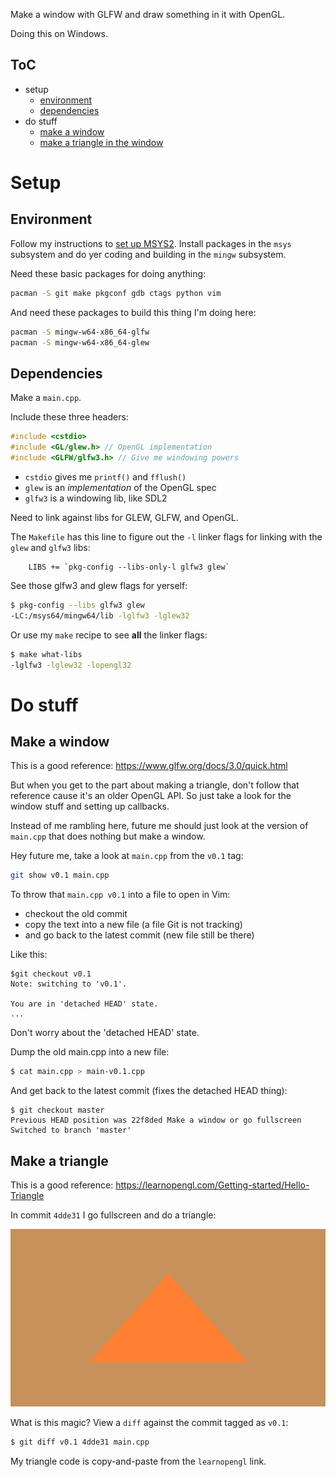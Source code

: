 Make a window with GLFW and draw something in it with OpenGL.

Doing this on Windows.

## ToC
- setup
    - [environment](README.md#environment)
    - [dependencies](README.md#dependencies)
- do stuff
    - [make a window](README.md#make-a-window)
    - [make a triangle in the window](README.md#make-a-triangle)

# Setup

## Environment

Follow my instructions to [set up
MSYS2](https://github.com/sustainablelab/msys). Install packages
in the `msys` subsystem and do yer coding and building in the
`mingw` subsystem.

Need these basic packages for doing anything:

```bash
pacman -S git make pkgconf gdb ctags python vim
```

And need these packages to build this thing I'm doing here:

```bash
pacman -S mingw-w64-x86_64-glfw
pacman -S mingw-w64-x86_64-glew
```

## Dependencies

Make a `main.cpp`.

Include these three headers:

```c
#include <cstdio>
#include <GL/glew.h> // OpenGL implementation
#include <GLFW/glfw3.h> // Give me windowing powers
```

- `cstdio` gives me `printf()` and `fflush()`
- `glew` is an *implementation* of the OpenGL spec
- `glfw3` is a windowing lib, like SDL2

Need to link against libs for GLEW, GLFW, and OpenGL.

The `Makefile` has this line to figure out the `-l` linker flags
for linking with the `glew` and `glfw3` libs:

```make
	LIBS += `pkg-config --libs-only-l glfw3 glew`
```

See those glfw3 and glew flags for yerself:

```bash
$ pkg-config --libs glfw3 glew
-LC:/msys64/mingw64/lib -lglfw3 -lglew32 
```

Or use my `make` recipe to see **all** the linker flags:

```bash
$ make what-libs
-lglfw3 -lglew32 -lopengl32
```

# Do stuff

## Make a window

This is a good reference:
https://www.glfw.org/docs/3.0/quick.html

But when you get to the part about making a triangle, don't
follow that reference cause it's an older OpenGL API. So just
take a look for the window stuff and setting up callbacks.

Instead of me rambling here, future me should just look at the
version of `main.cpp` that does nothing but make a window.

Hey future me, take a look at `main.cpp` from the `v0.1` tag:

```bash
git show v0.1 main.cpp
```

To throw that `main.cpp v0.1` into a file to open in Vim:

- checkout the old commit
- copy the text into a new file (a file Git is not tracking)
- and go back to the latest commit (new file still be there)

Like this:

```bash-git
$git checkout v0.1
Note: switching to 'v0.1'.

You are in 'detached HEAD' state.
...
```

Don't worry about the 'detached HEAD' state.

Dump the old main.cpp into a new file:

```bash
$ cat main.cpp > main-v0.1.cpp
```

And get back to the latest commit (fixes the detached HEAD
thing):

```git-bash
$ git checkout master
Previous HEAD position was 22f8ded Make a window or go fullscreen
Switched to branch 'master'
```

## Make a triangle

This is a good reference:
https://learnopengl.com/Getting-started/Hello-Triangle

In commit `4dde31` I go fullscreen and do a triangle:

![my first triangle](doc/img/my-first-triangle.png)

What is this magic? View a `diff` against the commit tagged as
`v0.1`:

```bash
$ git diff v0.1 4dde31 main.cpp
```

My triangle code is copy-and-paste from the `learnopengl`
link.
